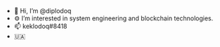 - 👋 Hi, I’m @diplodoq
- ⚙️ I’m interested in  system engineering and blockchain technologies.
- 📫 keklodoq#8418
- 🇺🇦 
